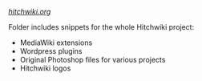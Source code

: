 
*[hitchwiki.org](http://hitchwiki.org)*

Folder includes snippets for the whole Hitchwiki project:
* MediaWiki extensions
* Wordpress plugins
* Original Photoshop files for various projects
* Hitchwiki logos